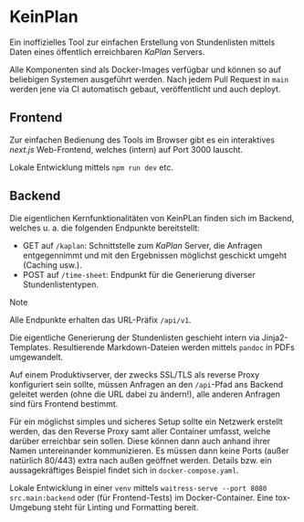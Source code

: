 # KeinPlan

Ein inoffizielles Tool zur einfachen Erstellung von Stundenlisten mittels Daten eines öffentlich
erreichbaren *KaPlan* Servers.

Alle Komponenten sind als Docker-Images verfügbar und können so auf beliebigen Systemen ausgeführt
werden. Nach jedem Pull Request in `main` werden jene via CI automatisch gebaut, veröffentlicht und
auch deployt.

## Frontend

Zur einfachen Bedienung des Tools im Browser gibt es ein interaktives *next.js* Web-Frontend,
welches (intern) auf Port 3000 lauscht.

Lokale Entwicklung mittels `npm run dev` etc.

## Backend

Die eigentlichen Kernfunktionalitäten von KeinPLan finden sich im Backend, welches u. a. die
folgenden Endpunkte bereitstellt:

- GET auf `/kaplan`: Schnittstelle zum *KaPlan* Server, die Anfragen entgegennimmt und mit den
  Ergebnissen möglichst geschickt umgeht (Caching usw.).
- POST auf `/time-sheet`: Endpunkt für die Generierung diverser Stundenlistentypen.

> [!NOTE]
> Alle Endpunkte erhalten das URL-Präfix `/api/v1`.

Die eigentliche Generierung der Stundenlisten geschieht intern via Jinja2-Templates. Resultierende
Markdown-Dateien werden mittels `pandoc` in PDFs umgewandelt.

Auf einem Produktivserver, der zwecks SSL/TLS als reverse Proxy konfiguriert sein sollte, müssen
Anfragen an den `/api`-Pfad ans Backend geleitet werden (ohne die URL dabei zu ändern!), alle
anderen Anfragen sind fürs Frontend bestimmt.

Für ein möglichst simples und sicheres Setup sollte ein Netzwerk erstellt werden, das den Reverse
Proxy samt aller Container umfasst, welche darüber erreichbar sein sollen. Diese können dann auch
anhand ihrer Namen untereinander kommunizieren. Es müssen dann keine Ports (außer natürlich 80/443)
extra nach außen geöffnet werden. Details bzw. ein aussagekräftiges Beispiel findet sich in
`docker-compose.yaml`.

Lokale Entwicklung in einer `venv` mittels `waitress-serve --port 8080 src.main:backend` oder
(für Frontend-Tests) im Docker-Container. Eine tox-Umgebung steht für Linting und Formatting bereit.
